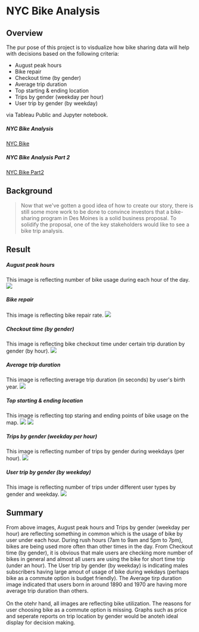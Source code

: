 # NYC Bike Analysis
## Overview
The pur pose of this project is to visdualize how bike sharing data will help with decisions based on the following criteria:
- August peak hours
- Bike repair
- Checkout time (by gender)
- Average trip duration
- Top starting & ending location
- Trips by gender (weekday per hour)
- User trip by gender (by weekday)

via Tableau Public and Jupyter notebook.
##### NYC Bike Analysis
[NYC Bike](https://public.tableau.com/app/profile/william.wang3592/viz/NYCBike_16329637416570/NYCStory)
##### NYC Bike Analysis Part 2
[NYC Bike Part2](https://public.tableau.com/app/profile/william.wang3592/viz/NYCBikeAnalysisPart2/BikeUtilization)

## Background
>Now that we've gotten a good idea of how to create our story, there is still some more work to be done to convince investors that a bike-sharing program in Des Moines is a solid business proposal. To solidify the proposal, one of the key stakeholders would like to see a bike trip analysis.

## Result
##### August peak hours
This image is reflecting number of bike usage during each hour of the day.
![](https://github.com/WilliamBHW/bikesharing/blob/main/Resources/August%20Peak%20Hours.png)
##### Bike repair
This image is reflecting bike repair rate.
![](https://github.com/WilliamBHW/bikesharing/blob/main/Resources/Bike%20Repair.png)
##### Checkout time (by gender)
This image is reflecting bike checkout time under certain trip duration by gender (by hour).
![](https://github.com/WilliamBHW/bikesharing/blob/main/Resources/Checkout%20Time%20by%20Gender.png)
##### Average trip duration
This image is reflecting average trip duration (in seconds) by user's birth year.
![](https://github.com/WilliamBHW/bikesharing/blob/main/Resources/Avg%20Trip%20Duration.png)
##### Top starting & ending location
This image is reflecting top staring and ending points of bike usage on the map.
![](https://github.com/WilliamBHW/bikesharing/blob/main/Resources/Top%20Starting%20Locations.png)
![](https://github.com/WilliamBHW/bikesharing/blob/main/Resources/Top%20Ending%20Locations.png)
##### Trips by gender (weekday per hour)
This image is reflecting number of trips by gender during weekdays (per hour).
![](https://github.com/WilliamBHW/bikesharing/blob/main/Resources/Trips%20by%20Gender%20(Weekday%20per%20Hour).png)
##### User trip by gender (by weekday)
This image is reflecting number of trips under different user types by gender and weekday.
![](https://github.com/WilliamBHW/bikesharing/blob/main/Resources/User%20Trips%20by%20Gender%20by%20Weekday.png)

## Summary
From above images, August peak hours and Trips by gender (weekday per hour) are reflecting something in common which is the usage of bike by user under each hour. During rush hours (7am to 9am and 5pm to 7pm), bikes are being used more often than other times in the day. From Checkout time (by gender), it is obvious that male users are checking more number of bikes in general and almost all users are using the bike for short time trip (under an hour). The User trip by gender (by weekday) is indicating males subscribers having large amout of usage of bike during wekdays (perhaps bike as a commute option is budget friendly). The Average tirp duration image indicated that users born in around 1890 and 1970 are having more average trip duration than others. 
<br><br>
On the otehr hand, all images are reflecting bike utilization. The reasons for user choosing bike as a commute option is missing. Graphs such as price and seperate reports on trip location by gender would be anoteh ideal display for decision making.
